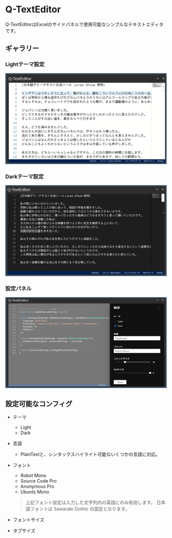 # Q-TextEditor

Q-TextEditorはExcelのサイドパネルで使用可能なシンプルなテキストエディタです。

## ギャラリー

### Lightテーマ設定

<img src="https://github.com/Mikoshiba-Kyu/OfficeAddins-Q-TextEditor/blob/main/assets/ss_lightmode-normal.png" width="600px">

### Darkテーマ設定

<img src="https://github.com/Mikoshiba-Kyu/OfficeAddins-Q-TextEditor/blob/main/assets/ss_darkmode-normal.png" width="600px">

### 設定パネル

<img src="https://github.com/Mikoshiba-Kyu/OfficeAddins-Q-TextEditor/blob/main/assets/ss_setting_and_highlight.png" width="600px">

## 設定可能なコンフィグ

* テーマ

    * Light
    * Dark

* 言語

    * PlainTextと、シンタックスハイライト可能ないくつかの言語に対応。

* フォント

    * Robot Mono
    * Source Code Pro
    * Anonymous Pro
    * Ubunts Mono

    > 上記フォント設定は入力した文字列内の英語にのみ有効します。
    > 日本語フォントは Sawarabi Gothic の固定となります。

* フォントサイズ

* タブサイズ
